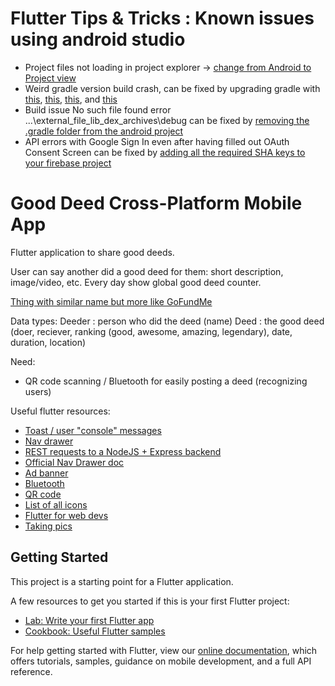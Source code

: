 # Flutter Tips & Tricks : Known issues using android studio
- Project files not loading in project explorer -> [change from Android to Project view](https://github.com/flutter/flutter-intellij/issues/4806)
- Weird gradle version build crash, can be fixed by upgrading gradle with [this](https://www.google.com/search?q=flutter+upgrade+gradle+version), [this](https://medium.com/flutter-community/managing-packages-in-flutter-6018cecaf3a7), [this](https://www.reddit.com/r/Flutter/comments/dlluyj/update_gradle/), and [this](https://stackoverflow.com/questions/58505199/is-there-any-way-to-create-a-new-flutter-project-with-upgraded-gradle-version)
- Build issue No such file found error ...\external_file_lib_dex_archives\debug  can be fixed by [removing the .gradle folder from the android project](https://github.com/facebook/react-native/issues/28954)
- API errors with Google Sign In even after having filled out OAuth Consent Screen can be fixed by [adding all the required SHA keys to your firebase project](https://github.com/flutter/flutter/issues/56235#issuecomment-780786422)

# Good Deed Cross-Platform Mobile App

Flutter application to share good deeds. 

User can say another did a good deed for them: short description, image/video, etc. Every day show global good deed counter.

[Thing with similar name but more like GoFundMe](https://www.goodeed.com/)

Data types:
Deeder : person who did the deed (name)
Deed   : the good deed (doer, reciever, ranking (good, awesome, amazing, legendary), date, duration, location)

Need:
- QR code scanning / Bluetooth for easily posting a deed (recognizing users)

Useful flutter resources:
- [Toast / user "console" messages](https://flutter.dev/docs/release/breaking-changes/scaffold-messenger)
- [Nav drawer](https://medium.com/flutter-community/flutter-vi-navigation-drawer-flutter-1-0-3a05e09b0db9)
- [REST requests to a NodeJS + Express backend](https://carmine.dev/posts/multipartpost/)
- [Official Nav Drawer doc](https://flutter.dev/docs/cookbook/design/drawer)
- [Ad banner](https://codelabs.developers.google.com/codelabs/admob-ads-in-flutter#0)
- [Bluetooth](https://blog.kuzzle.io/communicate-through-ble-using-flutter)
- [QR code](https://pub.dev/packages/qrscan)
- [List of all icons](https://api.flutter.dev/flutter/material/Icons-class.html)
- [Flutter for web devs](https://flutter.dev/docs/get-started/flutter-for/web-devs)
- [Taking pics](https://flutter.dev/docs/cookbook/plugins/picture-using-camera)

## Getting Started

This project is a starting point for a Flutter application.

A few resources to get you started if this is your first Flutter project:

- [Lab: Write your first Flutter app](https://flutter.dev/docs/get-started/codelab)
- [Cookbook: Useful Flutter samples](https://flutter.dev/docs/cookbook)

For help getting started with Flutter, view our
[online documentation](https://flutter.dev/docs), which offers tutorials,
samples, guidance on mobile development, and a full API reference.
